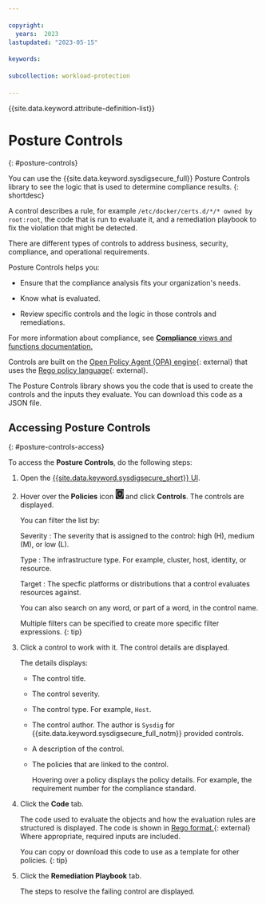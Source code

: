 ```yaml
---

copyright:
  years:  2023
lastupdated: "2023-05-15"

keywords:

subcollection: workload-protection

---
```


{{site.data.keyword.attribute-definition-list}}

# Posture Controls
{: #posture-controls}

You can use the {{site.data.keyword.sysdigsecure_full}} Posture Controls library to see the logic that is used to determine compliance results.
{: shortdesc}

A control describes a rule, for example `/etc/docker/certs.d/*/* owned by root:root`, the code that is run to evaluate it, and a remediation playbook to fix the violation that might be detected.

There are different types of controls to address business, security, compliance, and operational requirements.

Posture Controls helps you:

* Ensure that the compliance analysis fits your organization's needs.

* Know what is evaluated.

* Review specific controls and the logic in those controls and remediations.

For more information about compliance, see [**Compliance** views and functions documentation.](/docs/workload-protection?topic=workload-protection-compliance)

Controls are built on the [Open Policy Agent (OPA) engine](https://www.openpolicyagent.org/docs/latest/){: external} that uses the [Rego policy language](https://www.openpolicyagent.org/docs/latest/policy-language/){: external}.

The Posture Controls library shows you the code that is used to create the controls and the inputs they evaluate. You can download this code as a JSON file.


## Accessing Posture Controls
{: #posture-controls-access}

To access the **Posture Controls**, do the following steps:

1. Open the [{{site.data.keyword.sysdigsecure_short}} UI](/docs/workload-protection?topic=workload-protection-launch).

2. Hover over the **Policies** icon ![Policies icon](/images/policies.png "Policies") and click **Controls**. The controls are displayed.

   You can filter the list by:

   Severity
   :   The severity that is assigned to the control: high (H), medium (M), or low (L).

   Type
   :   The infrastructure type. For example, cluster, host, identity, or resource.

   Target
   :   The specfic platforms or distributions that a control evaluates resources against.

   You can also search on any word, or part of a word, in the control name.

   Multiple filters can be specified to create more specific filter expressions.
   {: tip}

3. Click a control to work with it. The control details are displayed.

   The details displays:

   * The control title.

   * The control severity.

   * The control type. For example, `Host`.

   * The control author. The author is `Sysdig` for {{site.data.keyword.sysdigsecure_full_notm}} provided controls.

   * A description of the control.

   * The policies that are linked to the control.

     Hovering over a policy displays the policy details. For example, the requirement number for the compliance standard.

4. Click the **Code** tab.

   The code used to evaluate the objects and how the evaluation rules are structured is displayed. The code is shown in [Rego format.](https://www.openpolicyagent.org/docs/latest/policy-language/){: external} Where appropriate, required inputs are included.

   You can copy or download this code to use as a template for other policies.
   {: tip}

5. Click the **Remediation Playbook** tab.

   The steps to resolve the failing control are displayed.
